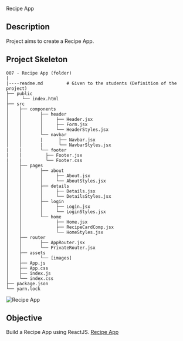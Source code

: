 Recipe App 

## Description

Project aims to create a Recipe App.
## Project Skeleton

```
007 - Recipe App (folder)
|
|----readme.md         # Given to the students (Definition of the project)
├── public
│     └── index.html
├── src
│    ├── components
│    │       ├── header
│    │       │     ├── Header.jsx
│    │       │     ├── Form.jsx
│    │       │     └── HeaderStyles.jsx
│    │       └── navbar
│    │       |      ├── Navbar.jsx
│    │       |      └── NavbarStyles.jsx
|    |       └── footer
|    |         ├── Footer.jsx              
|    |         └── Footer.css     
│    ├── pages
│    │       ├── about
│    │       │     ├── About.jsx
│    │       │     └── AboutStyles.jsx
│    │       ├── details
│    │       │     ├── Details.jsx
│    │       │     └── DetailsStyles.jsx
│    │       ├── login
│    │       │     ├── Login.jsx
│    │       │     └── LoginStyles.jsx
│    │       └── home
│    │             ├── Home.jsx
│    │             ├── RecipeCardComp.jsx
│    │             └── HomeStyles.jsx
│    ├── router
│    │       ├── AppRouter.jsx
│    │       └── PrivateRouter.jsx
│    ├── assets
│    │       └── [images]
│    ├── App.js
│    ├── App.css
│    ├── index.js
│    └── index.css
├── package.json
└── yarn.lock
```



![Recipe App](recipe-app.gif)

## Objective

Build a Recipe App using ReactJS.
[Recipe App](https://anthonyharold-recipeapp.herokuapp.com/)
